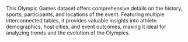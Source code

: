 This Olympic Games dataset offers comprehensive details on the history, sports, participants, and locations of the event. Featuring multiple interconnected tables, it provides valuable insights into athlete demographics, host cities, and event outcomes, making it ideal for analyzing trends and the evolution of the Olympics.
